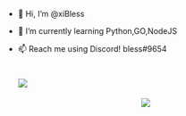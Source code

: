 - 👋 Hi, I’m @xiBless
- 🌱 I’m currently learning Python,GO,NodeJS
- 📫 Reach me using Discord! bless#9654


    # ![](https://komarev.com/ghpvc/?username=xiBless&color=green)
    
<p align="center">
  <a href="https://github.com/xiBless">
    <img src="https://discord.c99.nl/widget/theme-4/802582787205890078.png"/>
     </a>
